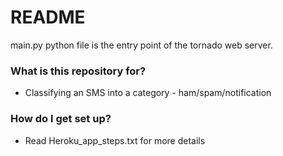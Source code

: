 # README #

main.py python file is the entry point of the tornado web server.

### What is this repository for? ###

* Classifying an SMS into a category - ham/spam/notification

### How do I get set up? ###

* Read Heroku_app_steps.txt for more details